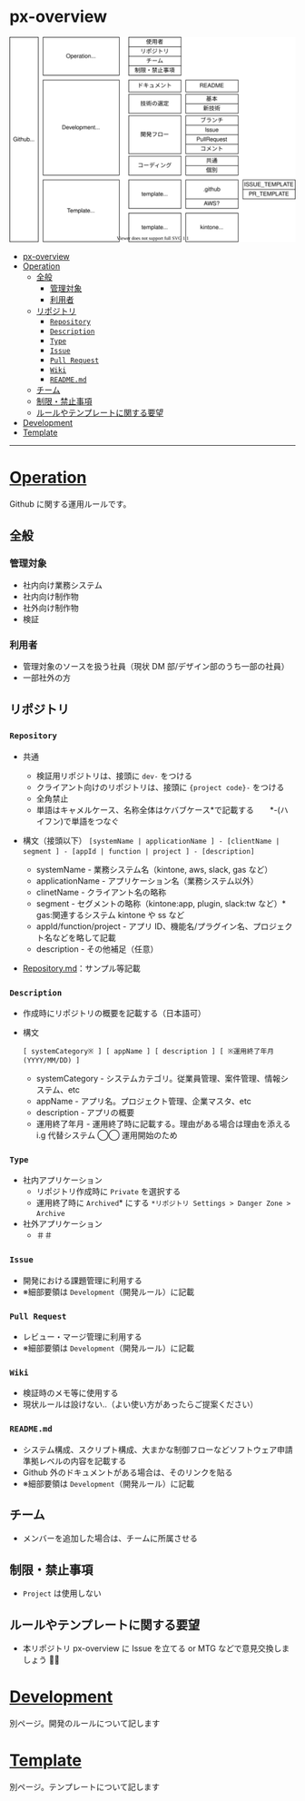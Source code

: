 # px-overview

![./docs/px-overview.drawio.svg](./docs/px-overview.drawio.svg)

- [px-overview](#px-overview)
- [Operation](#operation)
	- [全般](#全般)
		- [管理対象](#管理対象)
		- [利用者](#利用者)
	- [リポジトリ](#リポジトリ)
		- [`Repository`](#repository)
		- [`Description`](#description)
		- [`Type`](#type)
		- [`Issue`](#issue)
		- [`Pull Request`](#pull-request)
		- [`Wiki`](#wiki)
		- [`README.md`](#readmemd)
	- [チーム](#チーム)
	- [制限・禁止事項](#制限禁止事項)
	- [ルールやテンプレートに関する要望](#ルールやテンプレートに関する要望)
- [Development](#development)
- [Template](#template)

---

# [Operation](README.md)

Github に関する運用ルールです。

## 全般

### 管理対象

-   社内向け業務システム
-   社内向け制作物
-   社外向け制作物
-   検証

### 利用者

-   管理対象のソースを扱う社員（現状 DM 部/デザイン部のうち一部の社員）
-   一部社外の方

## リポジトリ

### `Repository`

-   共通

    -   検証用リポジトリは、接頭に `dev-` をつける
    -   クライアント向けのリポジトリは、接頭に `{project code}-` をつける
    -   全角禁止
    -   単語はキャメルケース、名称全体はケバブケース*で記載する　　*-(ハイフン)で単語をつなぐ

-   構文（接頭以下）
    `[systemName | applicationName ] - [clientName | segment ] - [appId | function | project ] - [description]`

    -   systemName - 業務システム名（kintone, aws, slack, gas など）
    -   applicationName - アプリケーション名（業務システム以外）
    -   clinetName - クライアント名の略称
    -   segment - セグメントの略称（kintone:app, plugin, slack:tw など）\* gas:関連するシステム kintone や ss など
    -   appId/function/project - アプリ ID、機能名/プラグイン名、プロジェクト名などを略して記載
    -   description - その他補足（任意）

-   [Repository.md](./Repository.md)：サンプル等記載

### `Description`

-   作成時にリポジトリの概要を記載する（日本語可）
-   構文

    ```
    [ systemCategory※ ] [ appName ] [ description ] [ ※運用終了年月(YYYY/MM/DD) ]
    ```

    -   systemCategory - システムカテゴリ。従業員管理、案件管理、情報システム、etc
    -   appName - アプリ名。プロジェクト管理、企業マスタ、etc
    -   description - アプリの概要
    -   運用終了年月 - 運用終了時に記載する。理由がある場合は理由を添える　 i.g 代替システム ◯◯ 運用開始のため

### `Type`

-   社内アプリケーション
    -   リポジトリ作成時に `Private` を選択する
    -   運用終了時に `Archived`* にする `*リポジトリ Settings > Danger Zone > Archive`
-   社外アプリケーション
    -   ＃＃

### `Issue`

-   開発における課題管理に利用する
-   ※細部要領は `Development`（開発ルール）に記載

### `Pull Request`

-   レビュー・マージ管理に利用する
-   ※細部要領は `Development`（開発ルール）に記載

### `Wiki`

-   検証時のメモ等に使用する
-   現状ルールは設けない..（よい使い方があったらご提案ください）

### `README.md`

-   システム構成、スクリプト構成、大まかな制御フローなどソフトウェア申請準拠レベルの内容を記載する
-   Github 外のドキュメントがある場合は、そのリンクを貼る
-   ※細部要領は `Development`（開発ルール）に記載

## チーム

-   メンバーを追加した場合は、チームに所属させる

## 制限・禁止事項

-   `Project` は使用しない

## ルールやテンプレートに関する要望

-   本リポジトリ px-overview に Issue を立てる or MTG などで意見交換しましょう 🐥✨

# [Development](./Development.md)

別ページ。開発のルールについて記します

# [Template](./Template.md)

別ページ。テンプレートについて記します
